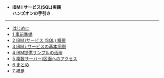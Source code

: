<!-- docs/_sidebar.md -->

* <b>IBM i サービス(SQL)実践<br>ハンズオンの手引き</b>

---

* [はじめに](/)
* [1 事前準備](/1_事前準備.md)
* [2 IBM iサービス (SQL) 概要](/2_IBM_i_サービス_SQL_概要.md)
* [3 IBM i サービスの基本用例](/3_IBM_i_サービスの基本用例.md)
* [4 IBM提供サンプルの活用](/4_IBM提供サンプルの活用.md)
* [5 複数サーバー\区画へのアクセス](/5_複数サーバー_区画へのアクセス.md)
* [6 まとめ](/6_まとめ.md)
* [7 補足](/7_補足.md)
